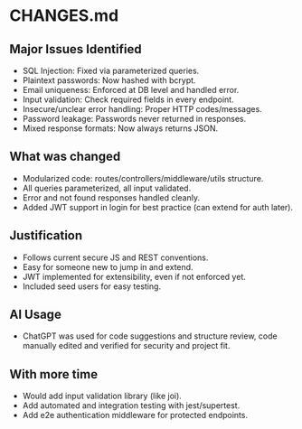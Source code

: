 # CHANGES.md

## Major Issues Identified

- SQL Injection: Fixed via parameterized queries.
- Plaintext passwords: Now hashed with bcrypt.
- Email uniqueness: Enforced at DB level and handled error.
- Input validation: Check required fields in every endpoint.
- Insecure/unclear error handling: Proper HTTP codes/messages.
- Password leakage: Passwords never returned in responses.
- Mixed response formats: Now always returns JSON.

## What was changed

- Modularized code: routes/controllers/middleware/utils structure.
- All queries parameterized, all input validated.
- Error and not found responses handled cleanly.
- Added JWT support in login for best practice (can extend for auth later).

## Justification

- Follows current secure JS and REST conventions.
- Easy for someone new to jump in and extend.
- JWT implemented for extensibility, even if not enforced yet.
- Included seed users for easy testing.

## AI Usage

- ChatGPT was used for code suggestions and structure review, code manually edited and verified for security and project fit.

## With more time

- Would add input validation library (like joi).
- Add automated and integration testing with jest/supertest.
- Add e2e authentication middleware for protected endpoints.
